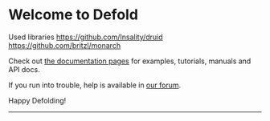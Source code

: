# Welcome to Defold

Used libraries
https://github.com/Insality/druid  
https://github.com/britzl/monarch


Check out [the documentation pages](https://defold.com/learn) for examples, tutorials, manuals and API docs.

If you run into trouble, help is available in [our forum](https://forum.defold.com).

Happy Defolding!

---
